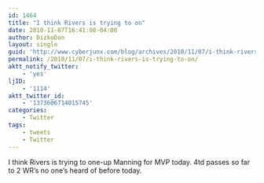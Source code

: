 ```yaml
---
id: 1464
title: "I think Rivers is trying to on"
date: 2010-11-07T16:41:08-04:00
author: DizkoDan
layout: single
guid: 'http://www.cyberjunx.com/blog/archives/2010/11/07/i-think-rivers-is-trying-to-on/'
permalink: /2010/11/07/i-think-rivers-is-trying-to-on/
aktt_notify_twitter:
    - 'yes'
ljID:
    - '1114'
aktt_twitter_id:
    - '1373606714015745'
categories:
    - Twitter
tags:
    - tweets
    - Twitter
---
```


I think Rivers is trying to one-up Manning for MVP today. 4td passes so far to 2 WR’s no one’s heard of before today.